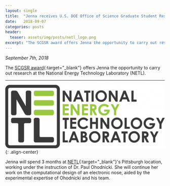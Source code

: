 ```yaml
---
layout: single
title:  "Jenna receives U.S. DOE Office of Science Graduate Student Research (SCGSR) award."
date:   2018-09-07
categories: posts
header:
  teaser: assets/img/posts/netl_logo.png
excerpt: "The SCGSR award offers Jenna the opportunity to carry out research at the National Energy Technology Laboratory (NETL)."
---
```

*September 7th, 2018*

The [SCGSR award](https://science.energy.gov/wdts/scgsr/){:target="_blank"} offers Jenna the opportunity to carry out research at the National Energy Technology Laboratory (NETL).

---------
![paper_toc_graphic](/assets/img/posts/netl_logo.jpg){: .align-center}

Jenna will spend 3 months at [NETL](https://www.netl.doe.gov/){:target="_blank"}'s Pittsburgh location, working under
the instruction of Dr. Paul Ohodnicki. She will continue her work on the computational design of an electronic nose,
aided by the experimental expertise of Ohodnicki and his team.
